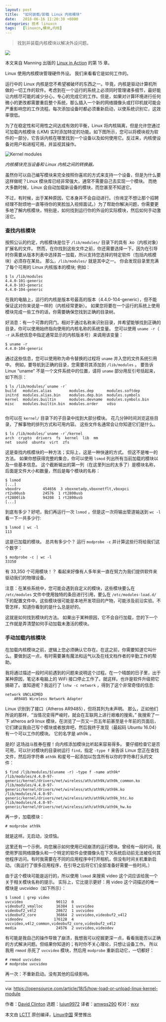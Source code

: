 ```yaml
---
layout: post
title:	"如何装载/卸载 Linux 内核模块"
date:	2018-06-16 11:20:38 +0800 
categories:	技术 linuxcn 
tags:	[linuxcn,模块,内核]
---
```




> 
> 找到并装载内核模块以解决外设问题。
> 
> 
> 


![](/Asserts/Images//attachment/album/201806/16/112027iau92bydbyxuf7mn.png)


本文来自 Manning 出版的 [Linux in Action](https://www.manning.com/books/linux-in-action?a_aid=bootstrap-it&amp;a_bid=4ca15fc9&amp;chan=opensource) 的第 15 章。


Linux 使用内核模块管理硬件外设。 我们来看看它是如何工作的。


运行中的 Linux 内核是您不希望被破坏的东西之一。毕竟，内核是驱动计算机所做的一切工作的软件。考虑到在一个运行的系统上必须同时管理诸多细节，最好能让内核尽可能的减少分心，专心的完成它的工作。但是，如果对计算环境进行任何微小的更改都需要重启整个系统，那么插入一个新的网络摄像头或打印机就可能会严重影响您的工作流程。每次添加设备时都必须重新启动，以使系统识别它，这效率很低。


为了在稳定性和可用性之间达成有效的平衡，Linux 将内核隔离，但是允许您通过可加载内核模块 (LKM) 实时添加特定的功能。如下图所示，您可以将模块视为软件的一部分，它告诉内核在哪里找到一个设备以及如何使用它。反过来，内核使设备对用户和进程可用，并监视其操作。


![Kernel modules](/Asserts/Images//attachment/album/201806/16/112041o02hso1bs2h2177z.png "Kernel modules")


*内核模块充当设备和 Linux 内核之间的转换器。*


虽然你可以自己编写模块来完全按照你喜欢的方式来支持一个设备，但是为什么要这样做呢？Linux 模块库已经非常强大，通常不需要自己去实现一个模块。 而绝大多数时候，Linux 会自动加载新设备的模块，而您甚至不知道它。


不过，有时候，出于某种原因，它本身并不会自动进行。（你肯定不想让那个招聘经理不耐烦地一直等待你的笑脸加入视频面试。）为了帮助你解决问题，你需要更多地了解内核模块，特别是，如何找到运行你的外设的实际模块，然后如何手动激活它。


### 查找内核模块


按照公认的约定，内核模块是位于 `/lib/modules/` 目录下的具有 .ko（内核对象）扩展名的文件。 然而，在你找到这些文件之前，你还需要选择一下。因为在引导时你需要从版本列表中选择其一加载，所以支持您选择的特定软件（包括内核模块）必须存在某处。 那么，`/lib/modules/` 就是其中之一。 你会发现目录里充满了每个可用的 Linux 内核版本的模块; 例如：



```
$ ls /lib/modules
4.4.0-101-generic
4.4.0-103-generic
4.4.0-104-generic

```

在我的电脑上，运行的内核是版本号最高的版本（4.4.0-104-generic），但不能保证这对你来说是一样的（内核经常更新）。 如果您将要在一个运行的系统上使用模块完成一些工作的话，你需要确保您找到正确的目录树。


好消息：有一个可靠的窍门。相对于通过名称来识别目录，并希望能够找到正确的目录，你可以使用始终指向使用的内核名称的系统变量。 您可以使用 `uname -r`（ `-r` 从系统信息中指定通常显示的内核版本号）来调用该变量：



```
$ uname -r
4.4.0-104-generic

```

通过这些信息，您可以使用称为命令替换的过程将 `uname` 并入您的文件系统引用中。 例如，要导航到正确的目录，您需要将其添加到 `/lib/modules` 。 要告诉 Linux “uname” 不是一个文件系统中的位置，请将 `uname` 部分用反引号括起来，如下所示：



```
$ ls /lib/modules/`uname -r`
build   modules.alias        modules.dep      modules.softdep
initrd  modules.alias.bin    modules.dep.bin  modules.symbols
kernel  modules.builtin      modules.devname  modules.symbols.bin
misc    modules.builtin.bin  modules.order    vdso


```

你可以在 `kernel/` 目录下的子目录中找到大部分模块。 花几分钟时间浏览这些目录，了解事物的排列方式和可用内容。 这些文件名通常会让你知道它们是什么。



```
$ ls /lib/modules/`uname -r`/kernel
arch  crypto  drivers  fs  kernel  lib  mm 
net  sound  ubuntu  virt  zfs

```

这是查找内核模块的一种方法；实际上，这是一种快速的方式。 但这不是唯一的方法。 如果你想获得完整的集合，你可以使用 `lsmod` 列出所有当前加载的模块以及一些基本信息。 这个截断输出的第一列（在这里列出的太多了）是模块名称，后面是文件大小和数量，然后是每个模块的名称：



```
$ lsmod
[...]
vboxdrv          454656  3 vboxnetadp,vboxnetflt,vboxpci
rt2x00usb        24576  1 rt2800usb
rt2800lib        94208  1 rt2800usb
[...]

```

到底有多少？好吧，我们再运行一次 `lsmod` ，但是这一次将输出管道输送到 `wc -l` 看一下一共多少行:



```
$ lsmod | wc -l
113

```

这是已加载的模块。 总共有多少个？ 运行 `modprobe -c` 并计算这些行将给我们这个数字：



```
$ modprobe -c | wc -l
33350

```

有 33,350 个可用模块！？ 看起来好像有人多年来一直在努力为我们提供软件来驱动我们的物理设备。


注意：在某些系统中，您可能会遇到自定义的模块，这些模块要么在 `/etc/modules` 文件中使用独特的条目进行引用，要么在 `/etc/modules-load.d/` 下的配置文件中。这些模块很可能是本地开发项目的产物，可能涉及前沿实验。不管怎样，知道你看到的是什么总是好的。


这就是如何找到模块的方法。 如果出于某种原因，它不会自行加载，您的下一个工作就是弄清楚如何手动加载未激活的模块。


### 手动加载内核模块


在加载内核模块之前，逻辑上您必须确认它存在。在这之前，你需要知道它叫什么。要做到这一点，有时需要兼有魔法和运气以及在线文档作者的辛勤工作的帮助。


我将通过描述一段时间前遇到的问题来说明这个过程。在一个晴朗的日子里，出于某种原因，笔记本电脑上的 WiFi 接口停止工作了。就这样。也许是软件升级把它搞砸了。谁知道呢？我运行了 `lshw -c network` ，得到了这个非常奇怪的信息:



```
network UNCLAIMED
    AR9485 Wireless Network Adapter

```

Linux 识别到了接口（Atheros AR9485），但将其列为未声明。 那么，正如他们所说的那样，“当情况变得严峻时，就会在互联网上进行艰难的搜索。” 我搜索了一下 atheros ar9 linux 模块，在浏览了一页又一页五年前甚至是十年前的页面后，它们建议我自己写个模块或者放弃吧，然后我终于发现（最起码 Ubuntu 16.04）有一个可以工作的模块。 它的名字是 ath9k 。


是的! 这场战斗胜券在握！向内核添加模块比听起来容易得多。 要仔细检查它是否可用，可以针对模块的目录树运行 `find`，指定 `-type f` 来告诉 Linux 您正在查找文件，然后将字符串 `ath9k` 和星号一起添加以包含所有以你的字符串打头的文件：



```
$ find /lib/modules/$(uname -r) -type f -name ath9k*
/lib/modules/4.4.0-97-generic/kernel/drivers/net/wireless/ath/ath9k/ath9k_common.ko
/lib/modules/4.4.0-97-generic/kernel/drivers/net/wireless/ath/ath9k/ath9k.ko
/lib/modules/4.4.0-97-generic/kernel/drivers/net/wireless/ath/ath9k/ath9k_htc.ko
/lib/modules/4.4.0-97-generic/kernel/drivers/net/wireless/ath/ath9k/ath9k_hw.ko

```

再一步，加载模块：



```
# modprobe ath9k

```

就是这样。无启动，没烦恼。


这里还有一个示例，向您展示如何使用已经崩溃的运行模块。曾经有一段时间，我使用罗技网络摄像头和一个特定的软件会使摄像头在下次系统启动前无法被任何其他程序访问。有时我需要在不同的应用程序中打开相机，但没有时间关机重新启动。（我运行了很多应用程序，在引导之后将它们全部准备好需要一些时间。）


由于这个模块可能是运行的，所以使用 `lsmod` 来搜索 video 这个词应该给我一个关于相关模块名称的提示。 实际上，它比提示更好：用 video 这个词描述的唯一模块是 uvcvideo（如下所示）：



```
$ lsmod | grep video
uvcvideo               90112  0
videobuf2_vmalloc      16384  1 uvcvideo
videobuf2_v4l2         28672  1 uvcvideo
videobuf2_core         36864  2 uvcvideo,videobuf2_v4l2
videodev              176128  4 uvcvideo,v4l2_common,videobuf2_core,videobuf2_v4l2
media                  24576  2 uvcvideo,videodev

```

有可能是我自己的操作导致了崩溃，我想我可以挖掘更深一点，看看我能否以正确的方式解决问题。但结果你知道的；有时你不关心理论，只想让设备工作。 所以我用 `rmmod` 杀死了 `uvcvideo` 模块，然后用 `modprobe` 重新启动它，一切都好：



```
# rmmod uvcvideo
# modprobe uvcvideo

```

再一次：不重新启动。没有其他的后续影响。




---


via: <https://opensource.com/article/18/5/how-load-or-unload-linux-kernel-module>


作者：[David Clinton](https://opensource.com/users/dbclinton) 选题：[lujun9972](https://github.com/lujun9972) 译者：[amwps290](https://github.com/amwps290) 校对：[wxy](https://github.com/wxy)


本文由 [LCTT](https://github.com/LCTT/TranslateProject) 原创编译，[Linux中国](https://linux.cn/) 荣誉推出
